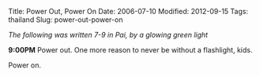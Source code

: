 Title: Power Out, Power On
Date: 2006-07-10
Modified: 2012-09-15
Tags: thailand
Slug: power-out-power-on

<em>The following was written 7-9 in Pai, by a glowing green light</em>

<strong>9:00PM</strong>
Power out. One more reason to never be without a flashlight, kids.

Power on.

